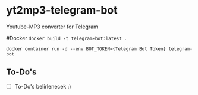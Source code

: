# yt2mp3-telegram-bot
Youtube-MP3 converter for Telegram

#Docker
`docker build -t telegram-bot:latest .`

`docker container run -d --env BOT_TOKEN={Telegram Bot Token} telegram-bot` 

## To-Do's
- [ ] To-Do's belirlenecek :)